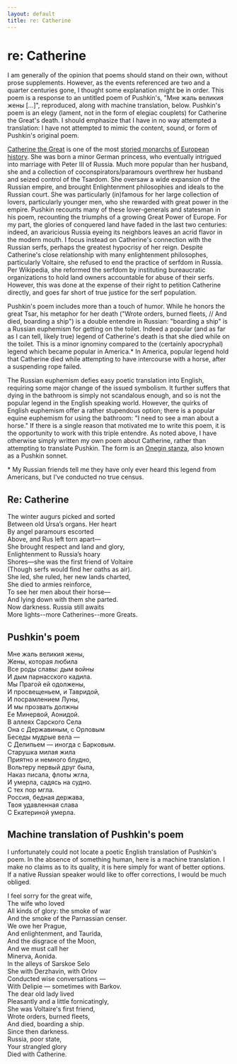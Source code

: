 ```yaml
---
layout: default
title: re: Catherine
---
```


# re: Catherine

I am generally of the opinion that poems should stand on their own, without prose supplements. However, as the events referenced are two and a quarter centuries gone, I thought some explanation might be in order. This poem is a response to an untitled poem of Pushkin's, "Мне жаль великия жены [...]", reproduced, along with machine translation, below. Pushkin's poem is an elegy (lament, not in the form of elegiac couplets) for Catherine the Great's death. I should emphasize that I have in no way attempted a translation: I have not attempted to mimic the content, sound, or form of Pushkin's original poem. 

[Catherine the Great](https://en.wikipedia.org/wiki/Catherine_the_Great) is one of the most [storied monarchs of European history](https://en.wikipedia.org/wiki/Legends_of_Catherine_the_Great). She was born a minor German princess, who eventually intrigued into marriage with Peter III of Russia. Much more popular than her husband, she and a collection of coconspirators/paramours overthrew her husband and seized control of the Tsardom. She oversaw a wide expansion of the Russian empire, and brought Enlightenment philosophies and ideals to the Russian court. She was particularly (in)famous for her large collection of lovers, particularly younger men, who she rewarded with great power in the empire. Pushkin recounts many of these lover-generals and statesman in his poem, recounting the triumphs of a growing Great Power of Europe. For my part, the glories of conquered land have faded in the last two centuries: indeed, an avaricious Russia eyeing its neighbors leaves an acrid flavor in the modern mouth. I focus instead on Catherine's connection with the Russian serfs, perhaps the greatest hypocrisy of her reign. Despite Catherine's close relationship with many enlightenment philosophes, particularly Voltaire, she refused to end the practice of serfdom in Russia. Per Wikipedia, she reformed the serfdom by instituting bureaucratic organizations to hold land owners accountable for abuse of their serfs. However, this was done at the expense of their right to petition Catherine directly, and goes far short of true justice for the serf population. 

Pushkin's poem includes more than a touch of humor. While he honors the great Tsar, his metaphor for her death ("Wrote orders, burned fleets, // And died, boarding a ship") is a double entendre in Russian: "boarding a ship" is a Russian euphemism for getting on the toilet. Indeed a popular (and as far as I can tell, likely true) legend of Catherine's death is that she died while on the toilet. This is a minor ignominy compared to the (certainly apocryphal) legend which became popular in America.\* In America, popular legend hold that Catherine died while attempting to have intercourse with a horse, after a suspending rope failed. 

The Russian euphemism defies easy poetic translation into English, requiring some major change of the issued symbolism. It further suffers that dying in the bathroom is simply not scandalous enough, and so is not the popular legend in the English speaking world. However, the quirks of English euphemism offer a rather stupendous option; there is a popular equine euphemism for using the bathroom: "I need to see a man about a horse." If there is a single reason that motivated me to write this poem, it is the opportunity to work with this triple entendre. As noted above, I have otherwise simply written my own poem about Catherine, rather than attempting to translate Pushkin. The form is an [Onegin stanza](https://en.wikipedia.org/wiki/Onegin_stanza), also known as a Pushkin sonnet. 

\*  My Russian friends tell me they have only ever heard this legend from Americans, but I've conducted no true census.

## Re: Catherine
The winter augurs picked and sorted  
Between old Ursa’s organs. Her heart  
By angel paramours escorted  
Above, and Rus left torn apart—  
She brought respect and land and glory,  
Enlightenment to Russia’s hoary  
Shores—she was the first friend of Voltaire  
(Though serfs would find her oaths as air).  
She led, she ruled, her new lands charted,  
She died to armies reinforce,  
To see her men about their horse—  
And lying down with them she parted.  
Now darkness. Russia still awaits  
More lights--more Catherines--more Greats.  


## Pushkin's poem
Мне жаль великия жены,  
Жены, которая любила  
Все роды славы: дым войны  
И дым парнасского кадила.  
Мы Прагой ей одолжены,  
И просвещеньем, и Тавридой,  
И посрамлением Луны,  
И мы прозвать должны  
Ее Минервой, Аонидой.  
В аллеях Сарского Села  
Она с Державиным, с Орловым  
Беседы мудрые вела —  
С Делипьем — иногда с Барковым.  
Старушка милая жила  
Приятно и немного блудно,  
Вольтеру первый друг была,  
Наказ писала, флоты жгла,  
И умерла, садясь на судно.  
С тех пор мгла.  
Россия, бедная держава,  
Твоя удавленная слава  
С Екатериной умерла.  

## Machine translation of Pushkin's poem
I unfortunately could not locate a poetic English translation of Pushkin's poem. In the absence of something human, here is a machine translation. I make no claims as to its quality, it is here simply for want of better options. If a native Russian speaker would like to offer corrections, I would be much obliged. 

I feel sorry for the great wife,  
The wife who loved  
All kinds of glory: the smoke of war  
And the smoke of the Parnassian censer.  
We owe her Prague,  
And enlightenment, and Taurida,  
And the disgrace of the Moon,  
And we must call her  
Minerva, Aonida.  
In the alleys of Sarskoe Selo  
She with Derzhavin, with Orlov  
Conducted wise conversations —  
With Delipie — sometimes with Barkov.  
The dear old lady lived  
Pleasantly and a little fornicatingly,  
She was Voltaire's first friend,  
Wrote orders, burned fleets,  
And died, boarding a ship.  
Since then darkness.  
Russia, poor state,  
Your strangled glory  
Died with Catherine.  